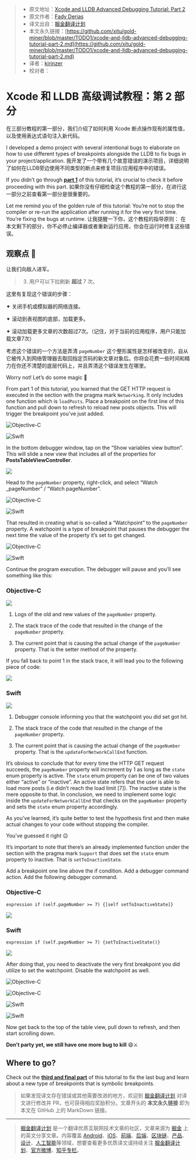> * 原文地址：[Xcode and LLDB Advanced Debugging Tutorial: Part 2](https://medium.com/@fadiderias/xcode-and-lldb-advanced-debugging-tutorial-part-2-8bfeae4cdfdb)
> * 原文作者：[Fady Derias](https://medium.com/@fadiderias)
> * 译文出自：[掘金翻译计划](https://github.com/xitu/gold-miner)
> * 本文永久链接：[https://github.com/xitu/gold-miner/blob/master/TODO1/xcode-and-lldb-advanced-debugging-tutorial-part-2.md](https://github.com/xitu/gold-miner/blob/master/TODO1/xcode-and-lldb-advanced-debugging-tutorial-part-2.md)
> * 译者：[kirinzer](https://github.com/kirinzer)
> * 校对者：

# Xcode 和 LLDB 高级调试教程：第 2 部分

在三部分教程的第一部分，我们介绍了如何利用 Xcode 断点操作现有的属性值，以及使用表达式语句注入新代码。

I developed a demo project with several intentional bugs to elaborate on how to use different types of breakpoints alongside the LLDB to fix bugs in your project/application.
我开发了一个带有几个故意错误的演示项目，详细说明了如何在LLDB旁边使用不同类型的断点来修复项目/应用程序中的错误。

If you didn’t go through [**part 1**](https://github.com/xitu/gold-miner/blob/master/TODO1/xcode-and-lldb-advanced-debugging-tutorial-part-1.md) of this tutorial, it’s crucial to check it before proceeding with this part.
如果你没有仔细检查这个教程的第一部分，在进行这一部分之前查看第一部分是很重要的。

Let me remind you of the golden rule of this tutorial:
You’re not to stop the compiler or re-run the application after running it for the very first time. You’re fixing the bugs at runtime.
让我提醒一下你，这个教程的指导原则：
在本文剩下的部分，你不必停止编译器或者重新运行应用，你会在运行时修复这些错误。

## 观察点 👀

让我们向敌人进军。

> 3. 用户可以下拉刷新 **超过** 7 次。

这里有复现这个错误的步骤：

✦ 关闭手机或模拟器的网络连接。

✦ 滚动到表视图的底部，加载更多。

✦ 滚动加载更多文章的次数超过7次。（记住，对于当前的应用程序，用户只能加载文章7次）

考虑这个错误的一个方法是弄清 `pageNumber` 这个整形属性是怎样被改变的，自从它被传入到网络管理器去取回指定页码的新文章对象后。你将会花费一些时间和精力在你还不清楚的底层代码上，并且弄清这个错误发生在哪里。

Worry not! Let’s do some magic 🎩

From part 1 of this tutorial, you learned that the GET HTTP request is executed in the section with the pragma mark `Networking`. It only includes one function which is `loadPosts`. Place a breakpoint on the first line of this function and pull down to refresh to reload new posts objects. This will trigger the breakpoint you’ve just added.

![Objective-C](https://cdn-images-1.medium.com/max/4052/1*yCeuuv8HfObRgYewJLwhyA.png)

![Swift](https://cdn-images-1.medium.com/max/3256/1*czpn47AuKgaGvyIv5ImIIQ.png)

In the bottom debugger window, tap on the “Show variables view button”. This will slide a new view that includes all of the properties for **PostsTableViewController**.

![](https://cdn-images-1.medium.com/max/4464/1*PbTSXBMHhfXOKxfe_Tec8Q.png)

Head to the `pageNumber` property, right-click, and select “Watch _pageNumber” / “Watch pageNumber”.

![Objective-C](https://cdn-images-1.medium.com/max/3280/1*rrJVnhAGpu-pxhNt7CFIBg.png)

![Swift](https://cdn-images-1.medium.com/max/3056/1*bayE0ZKUW5wwccGdtc7gQQ.png)

That resulted in creating what is so-called a “Watchpoint” to the `pageNumber` property. A watchpoint is a type of breakpoint that pauses the debugger the next time the value of the property it’s set to get changed.

![Objective-C](https://cdn-images-1.medium.com/max/2000/1*CSbAyFyweJdaU3lfnXebnw.png)

![Swift](https://cdn-images-1.medium.com/max/2000/1*qJXkvHWpGmHI7DquZW5zZA.png)

Continue the program execution. The debugger will pause and you’ll see something like this:

### Objective-C

![](https://cdn-images-1.medium.com/max/5680/1*PEH5x-D85rp9qYo9MtwiJw.png)

1. Logs of the old and new values of the `pageNumber` property.

2. The stack trace of the code that resulted in the change of the `pageNumber` property.

3. The current point that is causing the actual change of the `pageNumber` property. That is the setter method of the property.

If you fall back to point 1 in the stack trace, it will lead you to the following piece of code:

![](https://cdn-images-1.medium.com/max/2000/1*6rOdWkY4TxqbzLZfTCZJeg.png)

### Swift

![](https://cdn-images-1.medium.com/max/5672/1*1AGmy4ThuDgFizPn_2mFSA.png)

1. Debugger console informing you that the watchpoint you did set got hit.

2. The stack trace of the code that resulted in the change of the `pageNumber` property.

3. The current point that is causing the actual change of the `pageNumber` property. That is the `updateForNetworkCallEnd` function.

It’s obvious to conclude that for every time the HTTP GET request succeeds, the `pageNumber` property will increment by 1 as long as the `state` enum property is active. The `state` enum property can be one of two values either “active” or “inactive”. An active state refers that the user is able to load more posts (i.e didn’t reach the load limit [7]). The inactive state is the mere opposite to that. In conclusion, we need to implement some logic inside the `updateForNetworkCallEnd` that checks on the `pageNumber` property and sets the `state` enum property accordingly.

As you’ve learned, it’s quite better to test the hypothesis first and then make actual changes to your code without stopping the compiler.

You’ve guessed it right 😉

It’s important to note that there’s an already implemented function under the section with the pragma mark `Support` that does set the `state` enum property to inactive. That is `setToInactiveState`.

Add a breakpoint one line above the if condition. Add a debugger command action. Add the following debugger command.

### Objective-C

```
expression if (self.pageNumber >= 7) {[self setToInactiveState]}
```

![](https://cdn-images-1.medium.com/max/2788/1*2oH3kYHboDK5XUnX0vT3Qg.png)

### Swift

```
expression if (self.pageNumber >= 7) {setToInactiveState()}
```

![](https://cdn-images-1.medium.com/max/2548/1*hcNVcXsvH-sGqP5-PdMjmg.png)

After doing that, you need to deactivate the very first breakpoint you did utilize to set the watchpoint. Disable the watchpoint as well.

![Objective-C](https://cdn-images-1.medium.com/max/4140/1*u9im1mihdCdGDJSoAJfAzg.png)

![Objective-C](https://cdn-images-1.medium.com/max/2000/1*-fCWpD7jlLFw8LjxX92JXg.png)

![Swift](https://cdn-images-1.medium.com/max/3336/1*5a1UhRJ5tXFZKJrdjOv2Ow.png)

![Swift](https://cdn-images-1.medium.com/max/2000/1*S0ttr15900z7q-6znr19yA.png)

Now get back to the top of the table view, pull down to refresh, and then start scrolling down.

**Don’t party yet, we still have one more bug to kill** 😄⚔️

## Where to go?

Check out the [**third and final part**](https://github.com/xitu/gold-miner/blob/master/TODO1/xcode-and-lldb-advanced-debugging-tutorial-part-3.md) of this tutorial to fix the last bug and learn about a new type of breakpoints that is symbolic breakpoints.

> 如果发现译文存在错误或其他需要改进的地方，欢迎到 [掘金翻译计划](https://github.com/xitu/gold-miner) 对译文进行修改并 PR，也可获得相应奖励积分。文章开头的 **本文永久链接** 即为本文在 GitHub 上的 MarkDown 链接。

---

> [掘金翻译计划](https://github.com/xitu/gold-miner) 是一个翻译优质互联网技术文章的社区，文章来源为 [掘金](https://juejin.im) 上的英文分享文章。内容覆盖 [Android](https://github.com/xitu/gold-miner#android)、[iOS](https://github.com/xitu/gold-miner#ios)、[前端](https://github.com/xitu/gold-miner#前端)、[后端](https://github.com/xitu/gold-miner#后端)、[区块链](https://github.com/xitu/gold-miner#区块链)、[产品](https://github.com/xitu/gold-miner#产品)、[设计](https://github.com/xitu/gold-miner#设计)、[人工智能](https://github.com/xitu/gold-miner#人工智能)等领域，想要查看更多优质译文请持续关注 [掘金翻译计划](https://github.com/xitu/gold-miner)、[官方微博](http://weibo.com/juejinfanyi)、[知乎专栏](https://zhuanlan.zhihu.com/juejinfanyi)。

